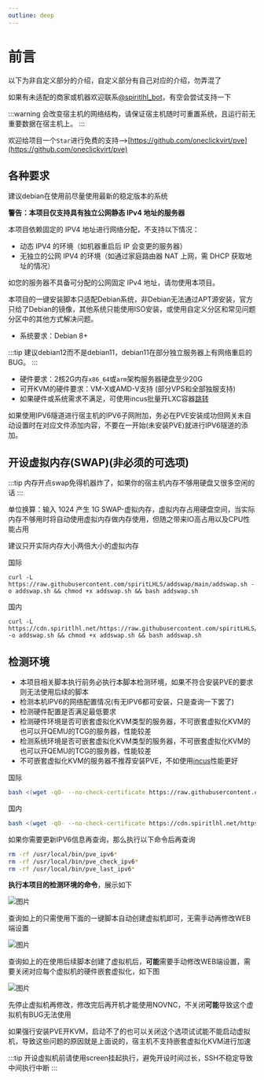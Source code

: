 ```yaml
---
outline: deep
---
```


# 前言

以下为非自定义部分的介绍，自定义部分有自己对应的介绍，勿弄混了

如果有未适配的商家或机器欢迎联系[@spiritlhl_bot](https://t.me/spiritlhl_bot)，有空会尝试支持一下

:::warning
会改变宿主机的网络结构，请保证宿主机随时可重置系统，且运行前无重要数据在宿主机上。
:::

欢迎给项目一个```Star```进行免费的支持-->[https://github.com/oneclickvirt/pve](https://github.com/oneclickvirt/pve)

## 各种要求

建议debian在使用前尽量使用最新的稳定版本的系统

**警告：本项目仅支持具有独立公网静态 IPv4 地址的服务器**

本项目依赖固定的 IPV4 地址进行网络分配，不支持以下情况：

- 动态 IPV4 的环境（如机器重启后 IP 会变更的服务器）
- 无独立的公网 IPV4 的环境（如通过家庭路由器 NAT 上网，需 DHCP 获取地址的情况）

如您的服务器不具备可分配的公网固定 IPv4 地址，请勿使用本项目。

本项目的一键安装脚本只适配Debian系统，非Debian无法通过APT源安装，官方只给了Debian的镜像，其他系统只能使用ISO安装，或使用自定义分区和常见问题分区中的其他方式解决问题。

- 系统要求：Debian 8+

:::tip
建议debian12而不是debian11，debian11在部分独立服务器上有网络重启的BUG。
:::

- 硬件要求：2核2G内存```x86_64```或```arm```架构服务器硬盘至少20G
- 可开KVM的硬件要求：VM-X或AMD-V支持 (部分VPS和全部独服支持)
- 如果硬件或系统需求不满足，可使用incus批量开LXC容器[跳转](https://github.com/oneclickvirt/incus)

如果使用IPV6隧道进行宿主机的IPV6子网附加，务必在PVE安装成功但网关未自动设置时在对应文件添加内容，不要在一开始(未安装PVE)就进行IPV6隧道的添加。

## 开设虚拟内存(SWAP)(非必须的可选项)

:::tip
内存开点swap免得机器炸了，如果你的宿主机内存不够用硬盘又很多空闲的话
:::

单位换算：输入 1024 产生 1G SWAP-虚拟内存，虚拟内存占用硬盘空间，当实际内存不够用时将自动使用虚拟内存做内存使用，但随之带来IO高占用以及CPU性能占用

建议只开实际内存大小两倍大小的虚拟内存

国际

```shell
curl -L https://raw.githubusercontent.com/spiritLHLS/addswap/main/addswap.sh -o addswap.sh && chmod +x addswap.sh && bash addswap.sh
```

国内

```shell
curl -L https://cdn.spiritlhl.net/https://raw.githubusercontent.com/spiritLHLS/addswap/main/addswap.sh -o addswap.sh && chmod +x addswap.sh && bash addswap.sh
```

## 检测环境

- 本项目相关脚本执行前务必执行本脚本检测环境，如果不符合安装PVE的要求则无法使用后续的脚本
- 检测本机IPV6的网络配置情况(有无IPV6都可安装，只是查询一下罢了)
- 检测硬件配置是否满足最低要求
- 检测硬件环境是否可嵌套虚拟化KVM类型的服务器，不可嵌套虚拟化KVM的也可以开QEMU的TCG的服务器，性能较差
- 检测系统环境是否可嵌套虚拟化KVM类型的服务器，不可嵌套虚拟化KVM的也可以开QEMU的TCG的服务器，性能较差
- 不可嵌套虚拟化KVM的服务器不推荐安装PVE，不如使用[incus](https://github.com/oneclickvirt/incus)性能更好

国际

```bash
bash <(wget -qO- --no-check-certificate https://raw.githubusercontent.com/oneclickvirt/pve/main/scripts/check_kernal.sh)
```

国内

```bash
bash <(wget -qO- --no-check-certificate https://cdn.spiritlhl.net/https://raw.githubusercontent.com/oneclickvirt/pve/main/scripts/check_kernal.sh)
```

如果你需要更新IPV6信息再查询，那么执行以下命令后再查询

```bash
rm -rf /usr/local/bin/pve_ipv6*
rm -rf /usr/local/bin/pve_check_ipv6*
rm -rf /usr/local/bin/pve_last_ipv6*
```

**执行本项目的检测环境的命令**，展示如下

![图片](images/pve_kvm_1.png)

查询如上的只需使用下面的一键脚本自动创建虚拟机即可，无需手动再修改WEB端设置

![图片](images/pve_kvm_2.png)

查询如上的在使用后续脚本创建了虚拟机后，**可能**需要手动修改WEB端设置，需要关闭对应每个虚拟机的硬件嵌套虚拟化，如下图

![图片](images/pve_kvm_3.png)

先停止虚拟机再修改，修改完后再开机才能使用NOVNC，不关闭**可能**导致这个虚拟机有BUG无法使用

如果强行安装PVE开KVM，启动不了的也可以关闭这个选项试试能不能启动虚拟机，导致这些问题的原因就是上面说的，宿主机不支持嵌套虚拟化KVM进行加速

:::tip
开设虚拟机前请使用screen挂起执行，避免开设时间过长，SSH不稳定导致中间执行中断
:::

<br/>
<br/>

